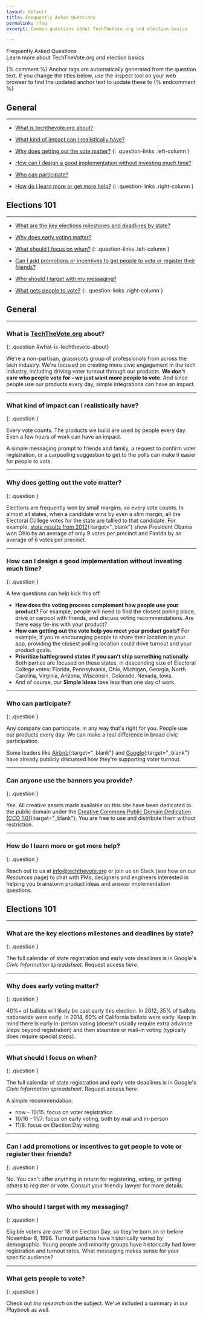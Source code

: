 ```yaml
---
layout: default
title: Frequently Asked Questions
permalink: /faq
excerpt: Common questions about TechTheVote.org and election basics

---
```


<div class="page-title">
  Frequently Asked Questions
  <div class="inner">
      Learn more about TechTheVote.org and election basics
  </div>
</div>

{% comment %}
  Anchor tags are automatically generated from the question text. If you change
  the titles below, use the inspect tool on your web browser to find the updated
  anchor text to update these to
{% endcomment %}

<div class="question-links-container" markdown="1">

## General

---

* [What is techthevote.org about?](#what-is-techthevote-about)
* [What kind of impact can I realistically have?](#what-kind-of-impact-can-i-realistically-have)
* [Why does getting out the vote matter?](#why-does-getting-out-the-vote-matter)
{: .question-links .left-column }

* [How can I design a good implementation without investing much time?](#how-can-i-design-a-good-implementation-without-investing-much-time)
* [Who can participate?](#who-can-participate)
* [How do I learn more or get more help?](#how-do-i-learn-more-or-get-more-help)
{: .question-links .right-column }

## Elections 101

---

* [What are the key elections milestones and deadlines by state?](#what-are-the-key-elections-milestones-and-deadlines-by-state)
* [Why does early voting matter?](#why-does-early-voting-matter)
* [What should I focus on when?](#what-should-i-focus-on-when)
{: .question-links .left-column }

* [Can I add promotions or incentives to get people to vote or register their friends?](#can-i-add-promotions-or-incentives-to-get-people-to-vote-or-register-their-friends)
* [Who should I target with my messaging?](#who-should-i-target-with-my-messaging)
* [What gets people to vote?](#what-gets-people-to-vote)
{: .question-links .right-column }

</div>


<div class="questions-list" markdown="1">

## General
---

### What is [TechTheVote.org](http://techthevote.org/) about?
{: .question #what-is-techthevote-about}

We're a non-partisan, grassroots group of professionals from across the tech industry. We're focused on creating more civic engagement in the tech industry, including driving voter turnout through our products. **We don't care who people vote for - we just want more people to vote**.  And since people use our products every day, simple integrations can have an impact.

---

### What kind of impact can I realistically have?
{: .question }

Every vote counts. The products we build are used by people every day.  Even a few hours of work can have an impact.

A simple messaging prompt to friends and family, a request to confirm voter registration, or a carpooling suggestion to get to the polls can make it easier for people to vote.

---

### Why does getting out the vote matter?
{: .question }

Elections are frequently won by small margins, so every vote counts.  In almost all states, when a candidate wins by even a slim margin, all the Electoral College votes for the state are tallied to that candidate. For example, [state results from 2012](https://en.wikipedia.org/wiki/United_States_presidential_election,_2012#Results_by_state'){:target="_blank"} show President Obama won Ohio by an average of only 9 votes per precinct and Florida by an average of 6 votes per precinct.

---

### How can I design a good implementation without investing much time?
{: .question }

A few questions can help kick this off.

* **How does the voting process complement how people use your product?** For example, people will need to find the closest polling place, drive or carpool with friends, and discuss voting recommendations.  Are there easy tie-ins with your product?
* **How can getting out the vote help you meet your product goals?** For example, if you're encouraging people to share their location in your app, providing the closest polling location could drive turnout and your product goals.
* **Prioritize battleground states if you can't ship something nationally**. Both parties are focused on these states, in descending size of Electoral College votes: Florida, Pennsylvania, Ohio, Michigan, Georgia, North Carolina, Virginia, Arizona, Wisconsin, Colorado, Nevada, Iowa.
* And of course, our __Simple Ideas__ take less than one day of work.

---

### Who can participate?
{: .question }

Any company can participate, in any way that's right for you. People use our products every day.  We can make a real difference in broad civic participation. 

Some leaders like [Airbnb](https://www.airbnb.com/press/news/honoring-the-voting-rights-act){:target="_blank"} and [Google](https://googleblog.blogspot.com/2016/07/a-voice-for-everyone-in-2016.html){:target="_blank"} have already publicly discussed how they're supporting voter turnout.

---

### Can anyone use the banners you provide?
{: .question }

Yes. All creative assets made available on this site have been dedicated to the public domain under the [Creative Commons Public Domain Dedication (CCO 1.0)](https://creativecommons.org/publicdomain/zero/1.0/){:target="_blank"}. You are free to use and distribute them without restriction.

---

### How do I learn more or get more help?
{: .question }

Reach out to us at [info@techthevote.org](mailto:info@techthevote.org) or join us on Slack (see how on our _Resources_ page) to chat with PMs, designers and engineers interested in helping you brainstorm product ideas and answer implementation questions.


## Elections 101

---

### What are the key elections milestones and deadlines by state?
{: .question }

The full calendar of state registration and early vote deadlines is in Google's _Civic Information spreadsheet_.  Request access _here_.

---

### Why does early voting matter?
{: .question }

40%+ of ballots will likely be cast early this election.  In 2012, 35% of ballots nationwide were early.  In 2014, 60% of California ballots were early. Keep in mind there is early in-person voting (doesn't usually require extra advance steps beyond registration) and then absentee or mail-in voting (typically does require special steps).

---

### What should I focus on when?
{: .question }

The full calendar of state registration and early vote deadlines is in Google's _Civic Information spreadsheet_.  Request access _here_.

A simple recommendation:

* now - 10/15:  focus on voter registration
* 10/16 - 11/7:  focus on early voting, both by mail and in-person
* 11/8:  focus on Election Day voting

---

### Can I add promotions or incentives to get people to vote or register their friends?
{: .question }

No.  You can't offer anything in return for registering, voting, or getting others to register or vote.  Consult your friendly lawyer for more details.

---

### Who should I target with my messaging?
{: .question }

Eligible voters are over 18 on Election Day, so they're born on or before November 8, 1998.  Turnout patterns have historically varied by demographic.  Young people and minority groups have historically had lower registration and turnout rates. What messaging makes sense for your specific audience?

---

### What gets people to vote?
{: .question }

Check out _the research_ on the subject.  We've included a summary in our _Playbook_ as well.

</div>
